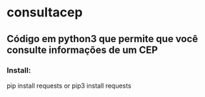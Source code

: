# consultacep
## Código em python3 que permite que você consulte informações de um CEP

### Install:
pip install requests
or
pip3 install requests

